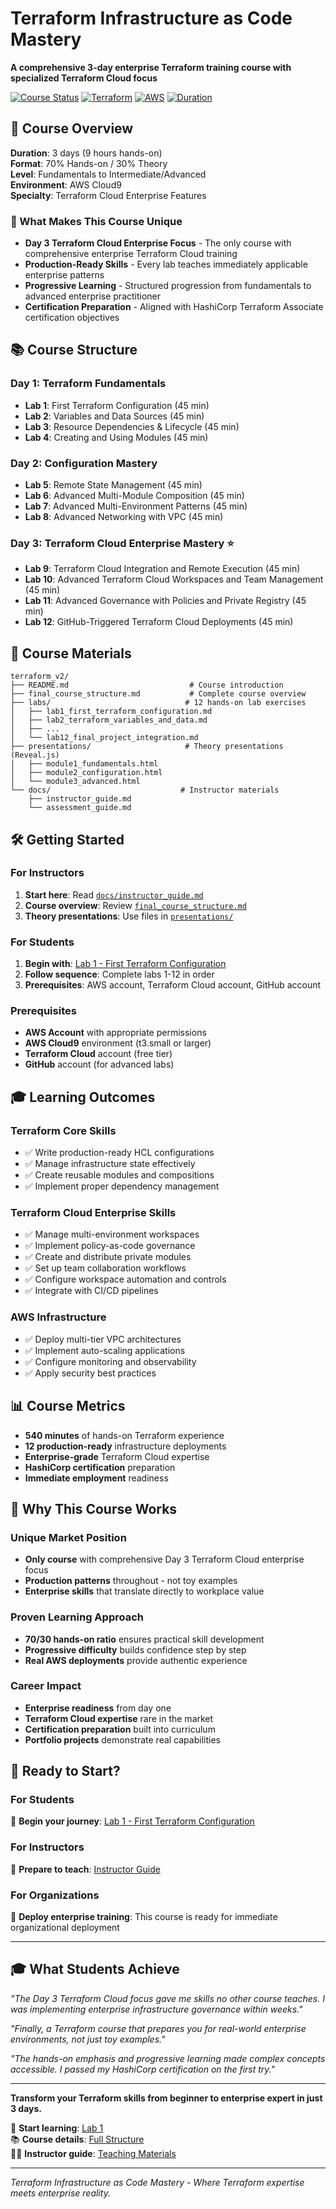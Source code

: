 # Terraform Infrastructure as Code Mastery

**A comprehensive 3-day enterprise Terraform training course with specialized Terraform Cloud focus**

[![Course Status](https://img.shields.io/badge/Status-Ready%20for%20Delivery-success)](#)
[![Terraform](https://img.shields.io/badge/Terraform-%3E%3D%201.5-623CE4)](https://terraform.io)
[![AWS](https://img.shields.io/badge/AWS-Cloud9-FF9900)](https://aws.amazon.com/cloud9/)
[![Duration](https://img.shields.io/badge/Duration-3%20Days%20(9%20Hours)-blue)](#)

## 🎯 Course Overview

**Duration**: 3 days (9 hours hands-on)  
**Format**: 70% Hands-on / 30% Theory  
**Level**: Fundamentals to Intermediate/Advanced  
**Environment**: AWS Cloud9  
**Specialty**: Terraform Cloud Enterprise Features

### 🚀 What Makes This Course Unique

- **Day 3 Terraform Cloud Enterprise Focus** - The only course with comprehensive enterprise Terraform Cloud training
- **Production-Ready Skills** - Every lab teaches immediately applicable enterprise patterns
- **Progressive Learning** - Structured progression from fundamentals to advanced enterprise practitioner
- **Certification Preparation** - Aligned with HashiCorp Terraform Associate certification objectives

## 📚 Course Structure

### **Day 1: Terraform Fundamentals**
- **Lab 1**: First Terraform Configuration (45 min)
- **Lab 2**: Variables and Data Sources (45 min)  
- **Lab 3**: Resource Dependencies & Lifecycle (45 min)
- **Lab 4**: Creating and Using Modules (45 min)

### **Day 2: Configuration Mastery**
- **Lab 5**: Remote State Management (45 min)
- **Lab 6**: Advanced Multi-Module Composition (45 min)
- **Lab 7**: Advanced Multi-Environment Patterns (45 min)
- **Lab 8**: Advanced Networking with VPC (45 min)

### **Day 3: Terraform Cloud Enterprise Mastery** ⭐
- **Lab 9**: Terraform Cloud Integration and Remote Execution (45 min)
- **Lab 10**: Advanced Terraform Cloud Workspaces and Team Management (45 min)
- **Lab 11**: Advanced Governance with Policies and Private Registry (45 min)
- **Lab 12**: GitHub-Triggered Terraform Cloud Deployments (45 min)

## 📁 Course Materials

```
terraform_v2/
├── README.md                           # Course introduction
├── final_course_structure.md           # Complete course overview
├── labs/                              # 12 hands-on lab exercises
│   ├── lab1_first_terraform_configuration.md
│   ├── lab2_terraform_variables_and_data.md
│   ├── ...
│   └── lab12_final_project_integration.md
├── presentations/                     # Theory presentations (Reveal.js)
│   ├── module1_fundamentals.html
│   ├── module2_configuration.html
│   └── module3_advanced.html
└── docs/                             # Instructor materials
    ├── instructor_guide.md
    └── assessment_guide.md
```

## 🛠️ Getting Started

### For Instructors
1. **Start here**: Read [`docs/instructor_guide.md`](docs/instructor_guide.md)
2. **Course overview**: Review [`final_course_structure.md`](final_course_structure.md)
3. **Theory presentations**: Use files in [`presentations/`](presentations/)

### For Students
1. **Begin with**: [Lab 1 - First Terraform Configuration](labs/lab1_first_terraform_configuration.md)
2. **Follow sequence**: Complete labs 1-12 in order
3. **Prerequisites**: AWS account, Terraform Cloud account, GitHub account

### Prerequisites
- **AWS Account** with appropriate permissions
- **AWS Cloud9** environment (t3.small or larger)
- **Terraform Cloud** account (free tier)
- **GitHub** account (for advanced labs)

## 🎓 Learning Outcomes

### **Terraform Core Skills**
- ✅ Write production-ready HCL configurations
- ✅ Manage infrastructure state effectively
- ✅ Create reusable modules and compositions
- ✅ Implement proper dependency management

### **Terraform Cloud Enterprise Skills**
- ✅ Manage multi-environment workspaces
- ✅ Implement policy-as-code governance
- ✅ Create and distribute private modules
- ✅ Set up team collaboration workflows
- ✅ Configure workspace automation and controls
- ✅ Integrate with CI/CD pipelines

### **AWS Infrastructure**
- ✅ Deploy multi-tier VPC architectures
- ✅ Implement auto-scaling applications
- ✅ Configure monitoring and observability
- ✅ Apply security best practices

## 📊 Course Metrics

- **540 minutes** of hands-on Terraform experience
- **12 production-ready** infrastructure deployments
- **Enterprise-grade** Terraform Cloud expertise
- **HashiCorp certification** preparation
- **Immediate employment** readiness

## 🌟 Why This Course Works

### **Unique Market Position**
- **Only course** with comprehensive Day 3 Terraform Cloud enterprise focus
- **Production patterns** throughout - not toy examples
- **Enterprise skills** that translate directly to workplace value

### **Proven Learning Approach**
- **70/30 hands-on ratio** ensures practical skill development
- **Progressive difficulty** builds confidence step by step
- **Real AWS deployments** provide authentic experience

### **Career Impact**
- **Enterprise readiness** from day one
- **Terraform Cloud expertise** rare in the market
- **Certification preparation** built into curriculum
- **Portfolio projects** demonstrate real capabilities

## 🚀 Ready to Start?

### **For Students**
🎯 **Begin your journey**: [Lab 1 - First Terraform Configuration](labs/lab1_first_terraform_configuration.md)

### **For Instructors** 
📖 **Prepare to teach**: [Instructor Guide](docs/instructor_guide.md)

### **For Organizations**
🏢 **Deploy enterprise training**: This course is ready for immediate organizational deployment

---

## 🎓 What Students Achieve

*"The Day 3 Terraform Cloud focus gave me skills no other course teaches. I was implementing enterprise infrastructure governance within weeks."*

*"Finally, a Terraform course that prepares you for real-world enterprise environments, not just toy examples."*

*"The hands-on emphasis and progressive learning made complex concepts accessible. I passed my HashiCorp certification on the first try."*

---

**Transform your Terraform skills from beginner to enterprise expert in just 3 days.**

🌟 **Start learning**: [Lab 1](labs/lab1_first_terraform_configuration.md)  
📚 **Course details**: [Full Structure](final_course_structure.md)  
👨‍🏫 **Instructor guide**: [Teaching Materials](docs/instructor_guide.md)

---

*Terraform Infrastructure as Code Mastery - Where Terraform expertise meets enterprise reality.*